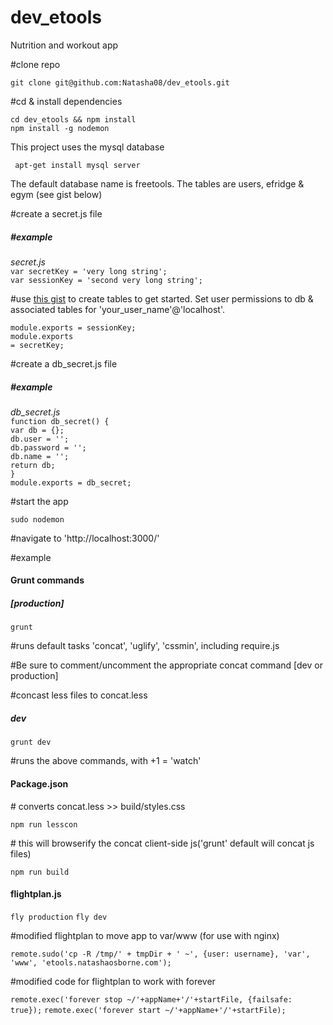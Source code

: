 # dev_etools
Nutrition and workout app

<p>#clone repo</p>
<code>git clone git@github.com:Natasha08/dev_etools.git</code><br />
<p>#cd & install dependencies</p>
<code>cd dev_etools && npm install</code><br />
<code>npm install -g nodemon</code><br />
<p>This project uses the mysql database</p>
<code> apt-get install mysql server</code>
<p>The default database name is freetools. The tables are users, efridge & egym (see gist below)</p>
<p>#create a secret.js file</p>
<h5>#example</h5>
<em>secret.js</em><br />
<code>var secretKey = 'very long string';</code><br />
<code>var sessionKey = 'second very long string';</code><br />
<p>#use <a href ="https://gist.github.com/Natasha08/db413a074ed10a767ea9ddbeabe5b340">this gist</a> to create tables to get started. Set user permissions to db & associated tables for 'your_user_name'@'localhost'.</p>

<code>module.exports = sessionKey;</code><br />
<code>module.exports = secretKey;</code><br />

<p>#create a db_secret.js file</p>
<h5>#example</h5>
<em>db_secret.js</em><br />
<code>function db_secret() {</code><br />
	<code>var db = {};</code><br />
	<code>db.user = '';</code><br />
	<code>db.password = '';</code><br />
	<code>db.name = '';</code><br />
<code></code>
<code>return db;</code><br />
<code>}</code><br />
<code></code>
<code>module.exports = db_secret;</code><br />
<p>#start the app</p>
<code>sudo nodemon</code><br />

<p>#navigate to 'http://localhost:3000/'</p>

<p>#example</p>
<h4>Grunt commands</h4>
<h5>[production]</h5>
<code>grunt</code>
<p>#runs default tasks 'concat', 'uglify', 'cssmin', including require.js</p>

<p>#Be sure to comment/uncomment the appropriate concat command [dev or production]</p>
<p>#concast less files to concat.less</p>

<h5>dev</h5>
<code>grunt dev</code>
<p>#runs the above commands, with +1 = 'watch'</p>

<h4>Package.json</h4>
<p># converts concat.less >> build/styles.css</p>
<code>npm run lesscon</code>

<p># this will browserify the concat client-side js('grunt' default will concat js files)</p>
<code>npm run build</code>

<h4>flightplan.js</h4>

<code>fly production</code>
<code>fly dev</code>

<p>#modified flightplan to move app to var/www (for use with nginx)</p>
<code>remote.sudo('cp -R /tmp/' + tmpDir + ' ~', {user: username}, 'var', 'www', 'etools.natashaosborne.com');</code>

<p>#modified code for flightplan to work with forever</p>
<code>remote.exec('forever stop ~/'+appName+'/'+startFile, {failsafe: true});</code>
<code>remote.exec('forever start ~/'+appName+'/'+startFile);</code>

